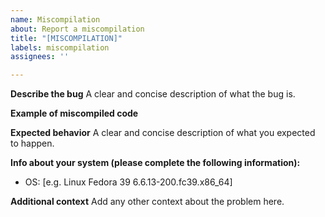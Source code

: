 ```yaml
---
name: Miscompilation
about: Report a miscompilation
title: "[MISCOMPILATION]"
labels: miscompilation
assignees: ''

---
```


**Describe the bug**
A clear and concise description of what the bug is.

**Example of miscompiled code**

**Expected behavior**
A clear and concise description of what you expected to happen.

**Info about your system (please complete the following information):**
 - OS: [e.g. Linux Fedora 39 6.6.13-200.fc39.x86_64]

**Additional context**
Add any other context about the problem here.

